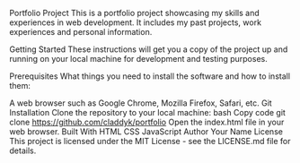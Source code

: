 Portfolio Project
This is a portfolio project showcasing my skills and experiences in web development. It includes my past projects, work experiences and personal information.

Getting Started
These instructions will get you a copy of the project up and running on your local machine for development and testing purposes.

Prerequisites
What things you need to install the software and how to install them:

A web browser such as Google Chrome, Mozilla Firefox, Safari, etc.
Git
Installation
Clone the repository to your local machine:
bash
Copy code
git clone https://github.com/claddyk/portfolio
Open the index.html file in your web browser.
Built With
HTML
CSS
JavaScript
Author
Your Name
License
This project is licensed under the MIT License - see the LICENSE.md file for details.
